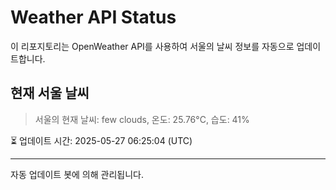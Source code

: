 
# Weather API Status

이 리포지토리는 OpenWeather API를 사용하여 서울의 날씨 정보를 자동으로 업데이트합니다.

## 현재 서울 날씨
> 서울의 현재 날씨: few clouds, 온도: 25.76°C, 습도: 41%

⏳ 업데이트 시간: 2025-05-27 06:25:04 (UTC)

---
자동 업데이트 봇에 의해 관리됩니다.
